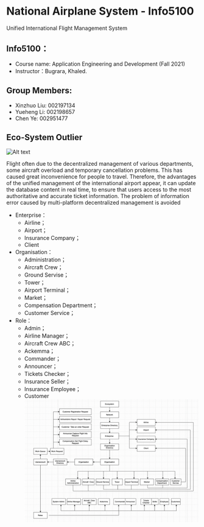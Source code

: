 # National Airplane System - Info5100
Unified International Flight Management System
## Info5100：
- Course name: Application Engineering and Development (Fall 2021)
- Instructor：Bugrara, Khaled.
## Group Members:
- Xinzhuo Liu: 002197134
- Yueheng Li: 002198657
- Chen Ye: 002951477
## Eco-System Outlier
![Alt text](https://github.com/yechen0704/5100Final/blob/main/National%20Airplane%20system.xmind)

Flight often due to the decentralized management of various departments, some aircraft overload and temporary cancellation problems. This has caused great inconvenience for people to travel. Therefore, the advantages of the unified management of the international airport appear, it can update the database content in real time, to ensure that users access to the most authoritative and accurate ticket information. The problem of information error caused by multi-platform decentralized management is avoided

- Enterprise：
  - Airline； 
  - Airport； 
  - Insurance Company； 
  - Client
- Organisation：
  - Administration； 
  - Aircraft Crew； 
  - Ground Servise； 
  - Tower； 
  - Airport Terminal；
  - Market； 
  - Compensation Department；
  - Customer Service；
- Role： 
  - Admin； 
  - Airline Manager； 
  - Aircraft Crew ABC； 
  - Ackemma； 
  - Commander； 
  - Announcer； 
  - Tickets Checker； 
  - Insurance Seller； 
  - Insurance Employee；
  - Customer
![Alt text](https://github.com/yechen0704/5100Final/blob/Chenye/Airline%20System%20Architecture.png)
